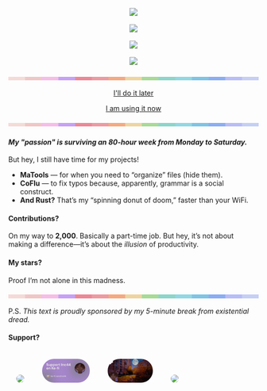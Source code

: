 <div align="center">

![](https://github-readme-stats.vercel.app/api?username=inc44&hide=prs,issues,contribs&show=reviews&show_icons=true&theme=buefy)

![](https://github-readme-stats.vercel.app/api/top-langs/?username=inc44&layout=compact&theme=buefy)

![](https://streak-stats.demolab.com/?user=inc44&theme=buefy&hide_border=true&date_format=j/n[/Y])

![](https://github-profile-trophy.vercel.app/?username=inc44&theme=dracula&rank=-?)

![](bar.png)

[I'll do it later](https://inc44.github.io/blog/templates)

[I am using it now](https://inc44.github.io/CoFlu)

</div>

![](bar.png)

#### *My "passion" is surviving an 80-hour week from Monday to Saturday.*
But hey, I still have time for my projects!

- **MaTools** — for when you need to “organize” files (hide them).
- **CoFlu** — to fix typos because, apparently, grammar is a social construct.
- **And Rust?** That’s my “spinning donut of doom,” faster than your WiFi.

#### Contributions?
On my way to **2,000**. Basically a part-time job.
But hey, it’s not about making a difference—it’s about the *illusion* of productivity.

#### My stars?
Proof I’m not alone in this madness.

![](bar.png)

P.S. *This text is proudly sponsored by my 5-minute break from existential dread.*

#### Support?
<a href="https://www.buymeacoffee.com/xamituchido"><img src="https://img.buymeacoffee.com/button-api/?text=Money Is All You Need&button_colour=c6a0f6&font_colour=000000&&font_family=Cookie&outline_colour=000000&coffee_colour=ffffff" style="height: 3rem; border-radius: 3rem; margin: 1rem;"/></a>
<a href="https://ko-fi.com/inc44"><img src="ko-fi.jpg" style="height: 3rem; border-radius: 3rem; margin: 1rem;"/></a>
<a href="https://patreon.com/Inc44"><img src="patreon.png" style="height: 3rem; border-radius: 3rem; margin: 1rem;"/></a>
<a href="https://boosty.to/mrt4"><img src="https://boosty.to/apple-touch-icon-180x180.png" style="height: 3rem; border-radius: 3rem; margin: 1rem;"/></a>
